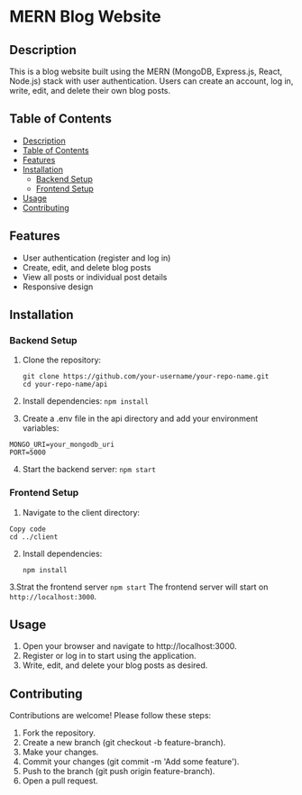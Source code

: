 # MERN Blog Website

## Description

This is a blog website built using the MERN (MongoDB, Express.js, React, Node.js) stack with user authentication. Users can create an account, log in, write, edit, and delete their own blog posts.

## Table of Contents

- [Description](#description)
- [Table of Contents](#table-of-contents)
- [Features](#features)
- [Installation](#installation)
  - [Backend Setup](#backend-setup)
  - [Frontend Setup](#frontend-setup)
- [Usage](#usage)
- [Contributing](#contributing)

## Features

- User authentication (register and log in)
- Create, edit, and delete blog posts
- View all posts or individual post details
- Responsive design

## Installation

### Backend Setup

1. Clone the repository:

   ```
   git clone https://github.com/your-username/your-repo-name.git
   cd your-repo-name/api
   ```
2. Install dependencies:
  `npm install`

3. Create a .env file in the api directory and add your environment variables:
  ```.env
  MONGO_URI=your_mongodb_uri
  PORT=5000
  ```
4. Start the backend server:
  `npm start`
### Frontend Setup

1. Navigate to the client directory:

  ```
  Copy code
  cd ../client
  ```
2. Install dependencies:
   ```
   npm install
   ```
3.Strat the frontend server
  `npm start`
The frontend server will start on `http://localhost:3000`.

## Usage
1. Open your browser and navigate to http://localhost:3000.
2. Register or log in to start using the application.
3. Write, edit, and delete your blog posts as desired.

## Contributing
Contributions are welcome! Please follow these steps:

1. Fork the repository.
2. Create a new branch (git checkout -b feature-branch).
3. Make your changes.
4. Commit your changes (git commit -m 'Add some feature').
5. Push to the branch (git push origin feature-branch).
6. Open a pull request.




